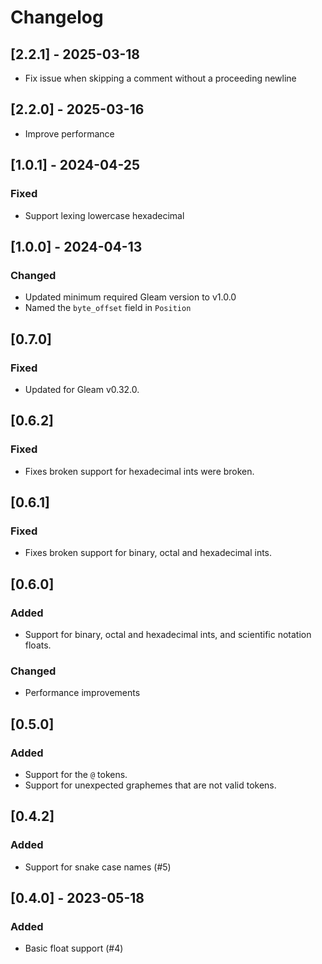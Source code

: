 # Changelog

## [2.2.1] - 2025-03-18

-   Fix issue when skipping a comment without a proceeding newline

## [2.2.0] - 2025-03-16

-   Improve performance

## [1.0.1] - 2024-04-25

### Fixed

-   Support lexing lowercase hexadecimal

## [1.0.0] - 2024-04-13

### Changed

-   Updated minimum required Gleam version to v1.0.0
-   Named the `byte_offset` field in `Position`

## [0.7.0]

### Fixed

-   Updated for Gleam v0.32.0.

## [0.6.2]

### Fixed

-   Fixes broken support for hexadecimal ints were broken.

## [0.6.1]

### Fixed

-   Fixes broken support for binary, octal and hexadecimal ints.

## [0.6.0]

### Added

-   Support for binary, octal and hexadecimal ints, and scientific notation
    floats.

### Changed

-   Performance improvements

## [0.5.0]

### Added

-   Support for the `@` tokens.
-   Support for unexpected graphemes that are not valid tokens.

## [0.4.2]

### Added

-   Support for snake case names (#5)

## [0.4.0] - 2023-05-18

### Added

-   Basic float support (#4)
